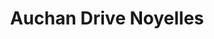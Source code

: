 ---
title: "Auchan Drive Noyelles"
url: /noyelles-godault/auchan-drive-noyelles/
shop: Lebensmittel
---